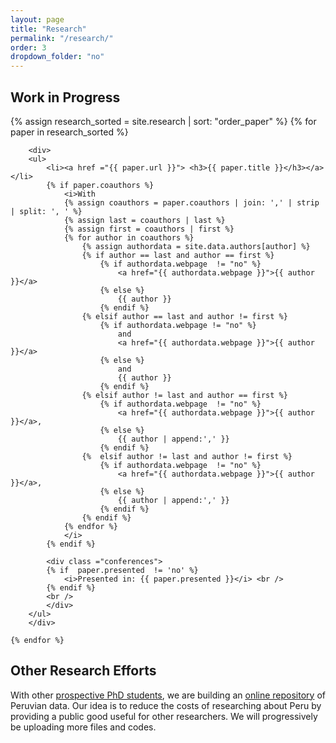 ```yaml
---
layout: page
title: "Research"
permalink: "/research/"
order: 3
dropdown_folder: "no"
---
```


<h2> Work in Progress</h2>

<div>
	{% assign research_sorted = site.research | sort: "order_paper" %}
	{% for paper in research_sorted %}
			
		<div>
		<ul>	
			<li><a href ="{{ paper.url }}"> <h3>{{ paper.title }}</h3></a></li>
			{% if paper.coauthors %}
				<i>With
				{% assign coauthors = paper.coauthors | join: ',' | strip | split: ', ' %}
				{% assign last = coauthors | last %}
				{% assign first = coauthors | first %}
				{% for author in coauthors %}
					{% assign authordata = site.data.authors[author] %}
					{% if author == last and author == first %}
						{% if authordata.webpage  != "no" %}
							<a href="{{ authordata.webpage }}">{{ author }}</a>
						{% else %}
							{{ author }}
						{% endif %}
					{% elsif author == last and author != first %}
						{% if authordata.webpage != "no" %}
							and
							<a href="{{ authordata.webpage }}">{{ author }}</a>
						{% else %}
							and
							{{ author }}
						{% endif %}
					{% elsif author != last and author == first %}
						{% if authordata.webpage  != "no" %}
							<a href="{{ authordata.webpage }}">{{ author }}</a>,
						{% else %}
							{{ author | append:',' }}
						{% endif %}
					{%	elsif author != last and author != first %}
						{% if authordata.webpage  != "no" %}
							<a href="{{ authordata.webpage }}">{{ author }}</a>,
						{% else %}
							{{ author | append:',' }}
						{% endif %}
					{% endif %}
				{% endfor %}
				</i>
			{% endif %}
			
			<div class ="conferences">
			{% if  paper.presented  != 'no' %}
				<i>Presented in: {{ paper.presented }}</i> <br />
			{% endif %}
			<br />
			</div>
		</ul>	
		</div>
			
	{% endfor %}
</div>

<h2> Other Research Efforts </h2>

<div>
   <p> With other <a href="https://github.com/orgs/PeruData/people">prospective PhD students</a>, we are building an <a href="https://github.com/PeruData"> online repository</a> of Peruvian data. Our idea is to reduce the costs of researching about Peru by providing a public good useful for other researchers. We will progressively be uploading more files and codes.</p>
</div>